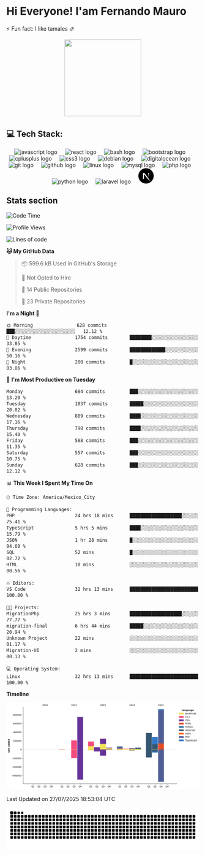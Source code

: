 <h1>Hi Everyone! I'am Fernando Mauro </h1>
<p>⚡ Fun fact: I like tamales 🫔</p>

<div align="center">
  <img height="200" width="200" src="https://c.tenor.com/D9bWSaEUuwoAAAAC/tenor.gif"  />
</div>

## 💻 Tech Stack:
<div align="center">
  <img src="https://cdn.jsdelivr.net/gh/devicons/devicon/icons/javascript/javascript-original.svg" height="40" width="40" alt="javascript logo"  />
  <img width="12" />
  <img src="https://cdn.jsdelivr.net/gh/devicons/devicon/icons/react/react-original.svg" height="40" width="40" alt="react logo"  />
  <img width="12" />
  <img src="https://cdn.jsdelivr.net/gh/devicons/devicon/icons/bash/bash-original.svg" height="40" width="40" alt="bash logo"  />
  <img width="12" />
  <img src="https://cdn.jsdelivr.net/gh/devicons/devicon/icons/bootstrap/bootstrap-original.svg" height="40" width="40" alt="bootstrap logo"  />
  <img width="12" />
  <img src="https://cdn.jsdelivr.net/gh/devicons/devicon/icons/cplusplus/cplusplus-original.svg" height="40" width="40" alt="cplusplus logo"  />
  <img width="12" />
  <img src="https://cdn.jsdelivr.net/gh/devicons/devicon/icons/css3/css3-original.svg" height="40" width="40" alt="css3 logo"  />
  <img width="12" />
  <img src="https://cdn.jsdelivr.net/gh/devicons/devicon/icons/debian/debian-original.svg" height="40" width="40" alt="debian logo"  />
  <img width="12" />
  <img src="https://cdn.jsdelivr.net/gh/devicons/devicon/icons/digitalocean/digitalocean-original.svg" height="40" width="40" alt="digitalocean logo"  />
  <img width="12" />
  <img src="https://cdn.jsdelivr.net/gh/devicons/devicon/icons/git/git-original.svg" height="40" width="40" alt="git logo"  />
  <img width="12" />
  <img src="https://cdn.jsdelivr.net/gh/devicons/devicon/icons/github/github-original.svg" height="40" width="40" alt="github logo"  />
  <img width="12" />
  <img src="https://cdn.jsdelivr.net/gh/devicons/devicon/icons/linux/linux-original.svg" height="40" width="40" alt="linux logo"  />
  <img width="12" />
  <img src="https://cdn.jsdelivr.net/gh/devicons/devicon/icons/mysql/mysql-original.svg" height="40" width="40" alt="mysql logo"  />
  <img width="12" />
  <img src="https://cdn.jsdelivr.net/gh/devicons/devicon/icons/php/php-original.svg" height="40" width="40" alt="php logo"  />
  <img width="12" />
  <img src="https://cdn.jsdelivr.net/gh/devicons/devicon/icons/python/python-original.svg" height="40" width="40" alt="python logo"  />
  <img width="12" />
  <img src="https://upload.wikimedia.org/wikipedia/commons/thumb/9/9a/Laravel.svg/50px-Laravel.svg.png" height="40" width="40" alt="laravel logo"  />
  <img width="12" />
  <img src="https://raw.githubusercontent.com/devicons/devicon/ca28c779441053191ff11710fe24a9e6c23690d6/icons/nextjs/nextjs-original.svg" height="40" width="40" alt="Next js logo"  />
</div>

## Stats section
<!--START_SECTION:waka-->
![Code Time](http://img.shields.io/badge/Code%20Time-1%2C458%20hrs%201%20min-blue)

![Profile Views](http://img.shields.io/badge/Profile%20Views-0-blue)

![Lines of code](https://img.shields.io/badge/From%20Hello%20World%20I%27ve%20Written-3.2%20million%20lines%20of%20code-blue)

**🐱 My GitHub Data** 

> 📦 599.6 kB Used in GitHub's Storage 
 > 
> 🚫 Not Opted to Hire
 > 
> 📜 14 Public Repositories 
 > 
> 🔑 23 Private Repositories 
 > 
**I'm a Night 🦉** 

```text
🌞 Morning                628 commits         ███░░░░░░░░░░░░░░░░░░░░░░   12.12 % 
🌆 Daytime                1754 commits        ████████░░░░░░░░░░░░░░░░░   33.85 % 
🌃 Evening                2599 commits        █████████████░░░░░░░░░░░░   50.16 % 
🌙 Night                  200 commits         █░░░░░░░░░░░░░░░░░░░░░░░░   03.86 % 
```
📅 **I'm Most Productive on Tuesday** 

```text
Monday                   684 commits         ███░░░░░░░░░░░░░░░░░░░░░░   13.20 % 
Tuesday                  1037 commits        █████░░░░░░░░░░░░░░░░░░░░   20.02 % 
Wednesday                889 commits         ████░░░░░░░░░░░░░░░░░░░░░   17.16 % 
Thursday                 798 commits         ████░░░░░░░░░░░░░░░░░░░░░   15.40 % 
Friday                   588 commits         ███░░░░░░░░░░░░░░░░░░░░░░   11.35 % 
Saturday                 557 commits         ███░░░░░░░░░░░░░░░░░░░░░░   10.75 % 
Sunday                   628 commits         ███░░░░░░░░░░░░░░░░░░░░░░   12.12 % 
```


📊 **This Week I Spent My Time On** 

```text
🕑︎ Time Zone: America/Mexico_City

💬 Programming Languages: 
PHP                      24 hrs 18 mins      ███████████████████░░░░░░   75.41 % 
TypeScript               5 hrs 5 mins        ████░░░░░░░░░░░░░░░░░░░░░   15.79 % 
JSON                     1 hr 28 mins        █░░░░░░░░░░░░░░░░░░░░░░░░   04.60 % 
SQL                      52 mins             █░░░░░░░░░░░░░░░░░░░░░░░░   02.72 % 
HTML                     10 mins             ░░░░░░░░░░░░░░░░░░░░░░░░░   00.56 % 

🔥 Editors: 
VS Code                  32 hrs 13 mins      █████████████████████████   100.00 % 

🐱‍💻 Projects: 
MigrationPhp             25 hrs 3 mins       ███████████████████░░░░░░   77.77 % 
migration-final          6 hrs 44 mins       █████░░░░░░░░░░░░░░░░░░░░   20.94 % 
Unknown Project          22 mins             ░░░░░░░░░░░░░░░░░░░░░░░░░   01.17 % 
Migration-UI             2 mins              ░░░░░░░░░░░░░░░░░░░░░░░░░   00.13 % 

💻 Operating System: 
Linux                    32 hrs 13 mins      █████████████████████████   100.00 % 
```

**Timeline**

![Lines of Code chart](https://raw.githubusercontent.com/Fernando-Mauro/Fernando-Mauro/master/assets/bar_graph.png)


 Last Updated on 27/07/2025 18:53:04 UTC
<!--END_SECTION:waka-->

<img src="https://raw.githubusercontent.com/fernando-mauro/fernando-mauro/output/snake.svg" alt="Snake animation" />
